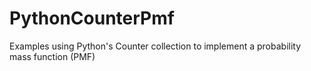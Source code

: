 PythonCounterPmf
================

Examples using Python's Counter collection to implement a probability mass function (PMF)
